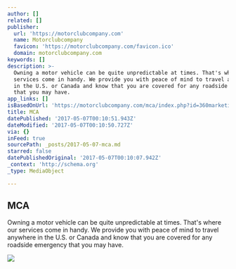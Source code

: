 ```yaml
---
author: []
related: []
publisher:
  url: 'https://motorclubcompany.com'
  name: Motorclubcompany
  favicon: 'https://motorclubcompany.com/favicon.ico'
  domain: motorclubcompany.com
keywords: []
description: >-
  Owning a motor vehicle can be quite unpredictable at times. That's where our
  services come in handy. We provide you with peace of mind to travel anywhere
  in the U.S. or Canada and know that you are covered for any roadside emergency
  that you may have.
app_links: []
isBasedOnUrl: 'https://motorclubcompany.com/mca/index.php?id=360marketing'
title: MCA
datePublished: '2017-05-07T00:10:51.943Z'
dateModified: '2017-05-07T00:10:50.727Z'
via: {}
inFeed: true
sourcePath: _posts/2017-05-07-mca.md
starred: false
datePublishedOriginal: '2017-05-07T00:10:07.942Z'
_context: 'http://schema.org'
_type: MediaObject

---
```

<article style=""><h1>MCA</h1><p>Owning a motor vehicle can be quite unpredictable at times. That's where our services come in handy. We provide you with peace of mind to travel anywhere in the U.S. or Canada and know that you are covered for any roadside emergency that you may have.</p><img src="https://motorclubcompany.com/images/mcalogo.png" /></article>